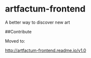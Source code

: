 artfactum-frontend
================== 
A better way to discover new art

##Contribute

Moved to:

http://artfactum-frontend.readme.io/v1.0
